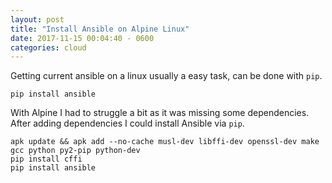 ```yaml
---
layout: post
title: "Install Ansible on Alpine Linux"
date: 2017-11-15 00:04:40 - 0600
categories: cloud
---
```


Getting current ansible on a linux usually a easy task, can be done with ```pip```.

```
pip install ansible
```

With Alpine I had to struggle a bit as it was missing some dependencies. After adding
dependencies I could install Ansible via ```pip```.

```
apk update && apk add --no-cache musl-dev libffi-dev openssl-dev make gcc python py2-pip python-dev
pip install cffi
pip install ansible
```